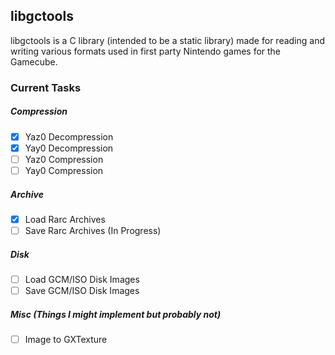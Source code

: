 ## libgctools
libgctools is a C library (intended to be a static library) made for reading and writing various formats used in first party Nintendo games for the Gamecube.

### Current Tasks
##### Compression

- [x] Yaz0 Decompression
- [x] Yay0 Decompression
- [ ] Yaz0 Compression
- [ ] Yay0 Compression

##### Archive
- [x] Load Rarc Archives
- [ ] Save Rarc Archives (In Progress)

##### Disk
- [ ] Load GCM/ISO Disk Images
- [ ] Save GCM/ISO Disk Images

##### Misc (Things I might implement but probably not)
- [ ] Image to GXTexture
